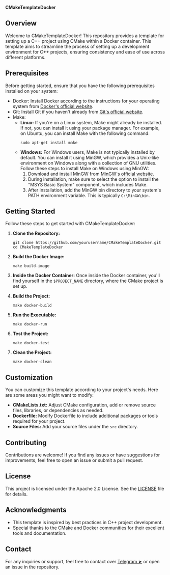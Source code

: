 **CMakeTemplateDocker**

## Overview
Welcome to CMakeTemplateDocker! This repository provides a template for setting up a C++ project using CMake within a Docker container. This template aims to streamline the process of setting up a development environment for C++ projects, ensuring consistency and ease of use across different platforms.

## Prerequisites
Before getting started, ensure that you have the following prerequisites installed on your system:
- Docker: Install Docker according to the instructions for your operating system from [Docker's official website](https://www.docker.com/get-started).
- Git: Install Git if you haven't already from [Git's official website](https://git-scm.com/downloads).
- Make:
  - **Linux:** If you're on a Linux system, Make might already be installed. If not, you can install it using your package manager. For example, on Ubuntu, you can install Make with the following command:
    ```
    sudo apt-get install make
    ```
  - **Windows:** For Windows users, Make is not typically installed by default. You can install it using MinGW, which provides a Unix-like environment on Windows along with a collection of GNU utilities. Follow these steps to install Make on Windows using MinGW:
    1. Download and install MinGW from [MinGW's official website](http://www.mingw.org/).
    2. During installation, make sure to select the option to install the "MSYS Basic System" component, which includes Make.
    3. After installation, add the MinGW bin directory to your system's PATH environment variable. This is typically `C:\MinGW\bin`.

## Getting Started
Follow these steps to get started with CMakeTemplateDocker:

1. **Clone the Repository:**
   ```
   git clone https://github.com/yourusername/CMakeTemplateDocker.git
   cd CMakeTemplateDocker
   ```

2. **Build the Docker Image:**
   ```
   make build-image
   ```

3. **Inside the Docker Container:**
   Once inside the Docker container, you'll find yourself in the `$PROJECT_NAME` directory, where the CMake project is set up.

4. **Build the Project:**
   ```
   make docker-build
   ```

5. **Run the Executable:**
   ```
   make docker-run
   ```

6. **Test the Project:**
   ```
   make docker-test
   ```

7. **Clean the Project:**
   ```
   make docker-clean
   ```

## Customization
You can customize this template according to your project's needs. Here are some areas you might want to modify:

- **CMakeLists.txt:** Adjust CMake configuration, add or remove source files, libraries, or dependencies as needed.
- **Dockerfile:** Modify Dockerfile to include additional packages or tools required for your project.
- **Source Files:** Add your source files under the `src` directory.

## Contributing
Contributions are welcome! If you find any issues or have suggestions for improvements, feel free to open an issue or submit a pull request.

## License
This project is licensed under the Apache 2.0 License. See the [LICENSE](https://www.apache.org/licenses/LICENSE-2.0) file for details.

## Acknowledgments
- This template is inspired by best practices in C++ project development.
- Special thanks to the CMake and Docker communities for their excellent tools and documentation.

## Contact
For any inquiries or support, feel free to contact over [Telegram ➤](https://t.me/gvatsal60) or open an issue in the repository.